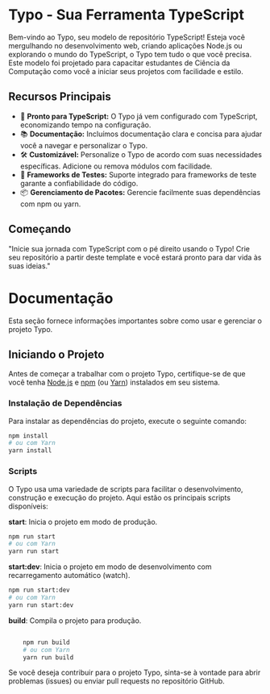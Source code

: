 # Typo - Sua Ferramenta TypeScript

Bem-vindo ao Typo, seu modelo de repositório TypeScript! Esteja você mergulhando no desenvolvimento web, criando aplicações Node.js ou explorando o mundo do TypeScript, o Typo tem tudo o que você precisa. Este modelo foi projetado para capacitar estudantes de Ciência da Computação como você a iniciar seus projetos com facilidade e estilo.

## Recursos Principais

- 🚀 **Pronto para TypeScript:** O Typo já vem configurado com TypeScript, economizando tempo na configuração.
- 📚 **Documentação:** Incluímos documentação clara e concisa para ajudar você a navegar e personalizar o Typo.
- 🛠️ **Customizável:** Personalize o Typo de acordo com suas necessidades específicas. Adicione ou remova módulos com facilidade.
- 🧪 **Frameworks de Testes:** Suporte integrado para frameworks de teste garante a confiabilidade do código.
- 📦 **Gerenciamento de Pacotes:** Gerencie facilmente suas dependências com npm ou yarn.

## Começando

"Inicie sua jornada com TypeScript com o pé direito usando o Typo! Crie seu repositório a partir deste template e você estará pronto para dar vida às suas ideias."

# Documentação

Esta seção fornece informações importantes sobre como usar e gerenciar o projeto Typo.

## Iniciando o Projeto

Antes de começar a trabalhar com o projeto Typo, certifique-se de que você tenha [Node.js](https://nodejs.org/) e [npm](https://www.npmjs.com/) (ou [Yarn](https://yarnpkg.com/)) instalados em seu sistema.

### Instalação de Dependências

Para instalar as dependências do projeto, execute o seguinte comando:

```bash
npm install
# ou com Yarn
yarn install
```

### Scripts

O Typo usa uma variedade de scripts para facilitar o desenvolvimento, construção e execução do projeto. Aqui estão os principais scripts disponíveis:

**start**: Inicia o projeto em modo de produção.

```bash
npm run start
# ou com Yarn
yarn run start
```

**start:dev**: Inicia o projeto em modo de desenvolvimento com recarregamento automático (watch).


```bash
npm run start:dev
# ou com Yarn
yarn run start:dev
```
**build**: Compila o projeto para produção.

```bash

    npm run build
    # ou com Yarn
    yarn run build
```

Se você deseja contribuir para o projeto Typo, sinta-se à vontade para abrir problemas (issues) ou enviar pull requests no repositório GitHub.


